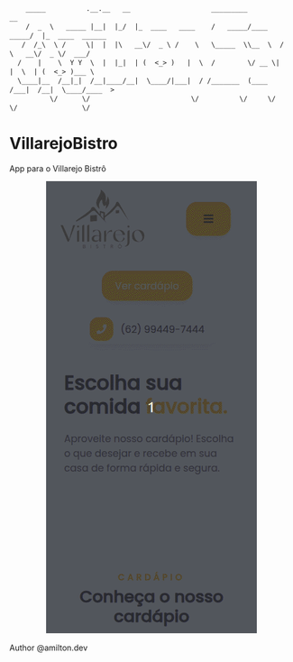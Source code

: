         _____          .__.__   __                    _________              __                
        /  _  \   _____ |__|  |_/  |_  ____   ____    /   _____/____    _____/  |_  ____  ______
       /  /_\  \ /     \|  |  |\   __\/  _ \ /    \   \_____  \\__  \  /    \   __\/  _ \/  ___/
      /    |    \  Y Y  \  |  |_|  | (  <_> )   |  \  /        \/ __ \|   |  \  | (  <_> )___ \ 
      \____|__  /__|_|  /__|____/__|  \____/|___|  / /_______  (____  /___|  /__|  \____/____  >
              \/      \/                         \/          \/     \/     \/                \/ 

# VillarejoBistro
App para o Villarejo Bistrô

<p align="center">
  <a>
    <img src="./img/villarejo-bistro.gif">
  </a>
</p>

Author @amilton.dev